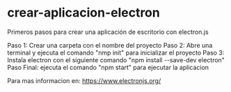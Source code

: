 # crear-aplicacion-electron
Primeros pasos para crear una aplicación de escritorio con electron.js

Paso 1: Crear una carpeta con el nombre del proyecto
Paso 2: Abre una terminal y ejecuta el comando "nmp init"   para inicializar el proyecto
Paso 3: Instala  electron con el siguiente comando "npm install --save-dev electron"
Paso Final: ejecuta el comando  "npm start" para ejecutar la aplicacion

Para mas informacion en: https://www.electronjs.org/
